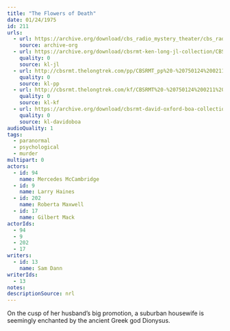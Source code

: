 ```yaml
---
title: "The Flowers of Death"
date: 01/24/1975
id: 211
urls: 
  - url: https://archive.org/download/cbs_radio_mystery_theater/cbs_radio_mystery_theater-0201-0250.zip/cbs_radio_mystery_theater-0201-0250%2Fcbsrmt_0211_the_flowers_of_death.mp3
    source: archive-org
  - url: https://archive.org/download/cbsrmt-ken-long-jl-collection/CBSRMT - 750124 0211 The Flowers Of Death_jl.mp3
    quality: 0
    source: kl-jl
  - url: http://cbsrmt.thelongtrek.com/pp/CBSRMT_pp%20-%20750124%200211%20The%20Flowers%20of%20Death.mp3
    quality: 0
    source: kl-pp
  - url: http://cbsrmt.thelongtrek.com/kf/CBSRMT%20-%20750124%200211%20The%20Flowers%20Of%20Death_kf.mp3
    quality: 0
    source: kl-kf
  - url: https://archive.org/download/cbsrmt-david-oxford-boa-collection/CBSRMT-750124-0211-The-Flowers-of-Death-(64-44)_kf-{BoA}.mp3
    quality: 0
    source: kl-davidoboa
audioQuality: 1
tags: 
  - paranormal
  - psychological
  - murder
multipart: 0
actors:  
  - id: 94
    name: Mercedes McCambridge  
  - id: 9
    name: Larry Haines  
  - id: 202
    name: Roberta Maxwell  
  - id: 17
    name: Gilbert Mack
actorIds:  
  - 94  
  - 9  
  - 202  
  - 17
writers:  
  - id: 13
    name: Sam Dann
writerIds:  
  - 13
notes: 
descriptionSource: nrl
---
```

On the cusp of her husband’s big promotion, a suburban housewife is seemingly enchanted by the ancient Greek god Dionysus.